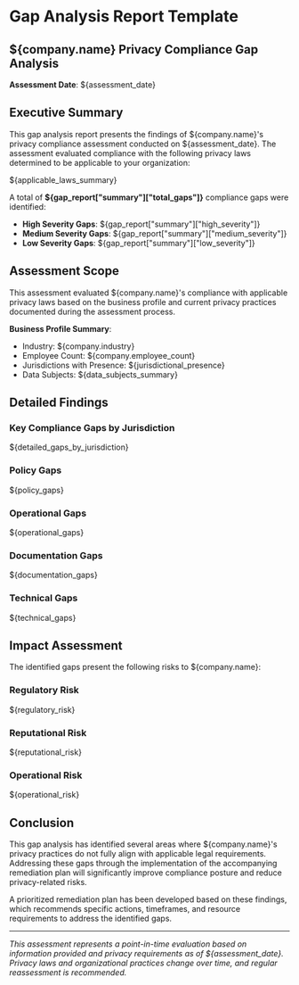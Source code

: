 # Gap Analysis Report Template

## ${company.name} Privacy Compliance Gap Analysis

**Assessment Date**: ${assessment_date}

## Executive Summary

This gap analysis report presents the findings of ${company.name}'s privacy compliance assessment conducted on ${assessment_date}. The assessment evaluated compliance with the following privacy laws determined to be applicable to your organization:

${applicable_laws_summary}

A total of **${gap_report["summary"]["total_gaps"]}** compliance gaps were identified:
* **High Severity Gaps**: ${gap_report["summary"]["high_severity"]}
* **Medium Severity Gaps**: ${gap_report["summary"]["medium_severity"]}
* **Low Severity Gaps**: ${gap_report["summary"]["low_severity"]}

## Assessment Scope

This assessment evaluated ${company.name}'s compliance with applicable privacy laws based on the business profile and current privacy practices documented during the assessment process.

**Business Profile Summary**:
* Industry: ${company.industry}
* Employee Count: ${company.employee_count}
* Jurisdictions with Presence: ${jurisdictional_presence}
* Data Subjects: ${data_subjects_summary}

## Detailed Findings

### Key Compliance Gaps by Jurisdiction

${detailed_gaps_by_jurisdiction}

### Policy Gaps

${policy_gaps}

### Operational Gaps

${operational_gaps}

### Documentation Gaps

${documentation_gaps}

### Technical Gaps

${technical_gaps}

## Impact Assessment

The identified gaps present the following risks to ${company.name}:

### Regulatory Risk

${regulatory_risk}

### Reputational Risk

${reputational_risk}

### Operational Risk

${operational_risk}

## Conclusion

This gap analysis has identified several areas where ${company.name}'s privacy practices do not fully align with applicable legal requirements. Addressing these gaps through the implementation of the accompanying remediation plan will significantly improve compliance posture and reduce privacy-related risks.

A prioritized remediation plan has been developed based on these findings, which recommends specific actions, timeframes, and resource requirements to address the identified gaps.

---

*This assessment represents a point-in-time evaluation based on information provided and privacy requirements as of ${assessment_date}. Privacy laws and organizational practices change over time, and regular reassessment is recommended.*
